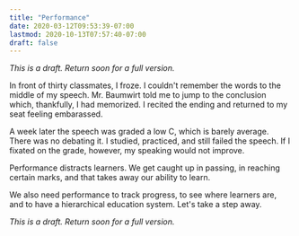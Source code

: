 ```yaml
---
title: "Performance"
date: 2020-03-12T09:53:39-07:00
lastmod: 2020-10-13T07:57:40-07:00
draft: false
---
```


*This is a draft. Return soon for a full version.*

In front of thirty classmates, I froze. I couldn't remember the words to the middle of my speech. Mr. Baumwirt told me to jump to the conclusion which, thankfully, I had memorized. I recited the ending and returned to my seat feeling embarassed.

A week later the speech was graded a low C, which is barely average. There was no debating it. I studied, practiced, and still failed the speech. If I fixated on the grade, however, my speaking would not improve.

Performance distracts learners. We get caught up in passing, in reaching certain marks, and that takes away our ability to learn.

We also need performance to track progress, to see where learners are, and to have a hierarchical education system. Let's take a step away.

*This is a draft. Return soon for a full version.*
